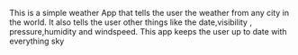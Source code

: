 This is a simple weather App that tells the user the weather from any city in the world. It also tells the user other things like the date,visibility , pressure,humidity and windspeed. This app keeps the user up to date with everything sky
